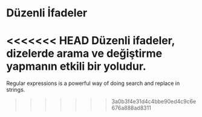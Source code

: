 # Düzenli İfadeler

<<<<<<< HEAD
Düzenli ifadeler, dizelerde arama ve değiştirme yapmanın etkili bir yoludur.
=======
Regular expressions is a powerful way of doing search and replace in strings.
>>>>>>> 3a0b3f4e31d4c4bbe90ed4c9c6e676a888ad8311

